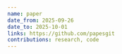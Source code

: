 ```yaml
---
name: paper
date_from: 2025-09-26
date_to: 2025-10-01
links: https://github.com/papesgit
contributions: research, code
---
```


